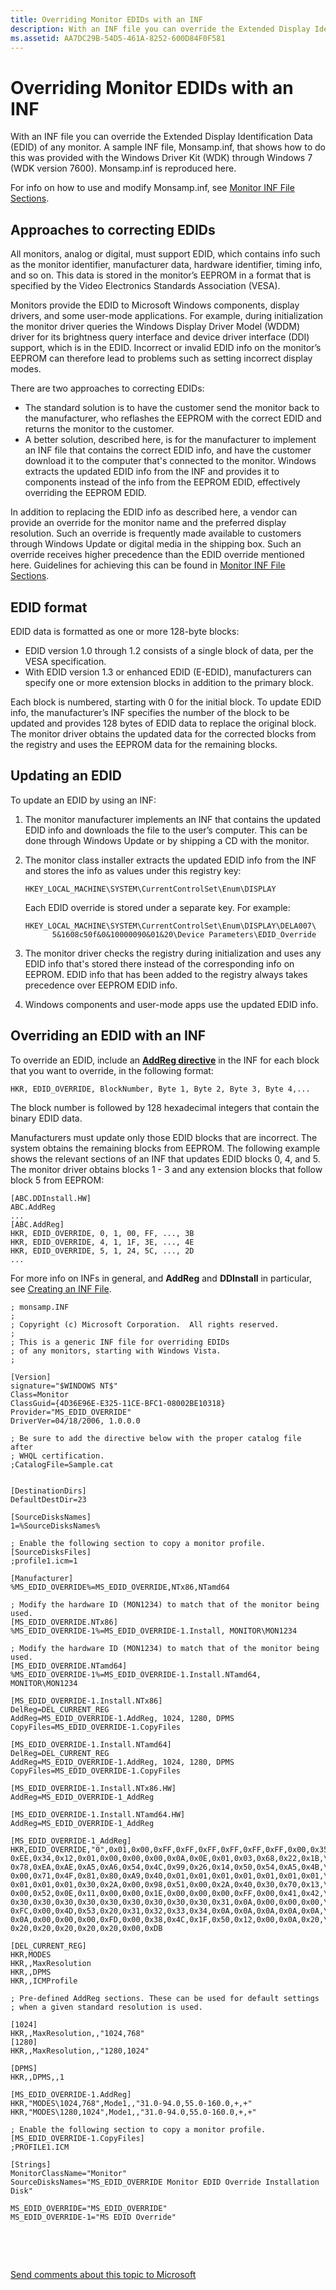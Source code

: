 ```yaml
---
title: Overriding Monitor EDIDs with an INF
description: With an INF file you can override the Extended Display Identification Data (EDID) of any monitor.
ms.assetid: AA7DC29B-54D5-461A-8252-600D84F0F581
---
```


# Overriding Monitor EDIDs with an INF


With an INF file you can override the Extended Display Identification Data (EDID) of any monitor. A sample INF file, Monsamp.inf, that shows how to do this was provided with the Windows Driver Kit (WDK) through Windows 7 (WDK version 7600). Monsamp.inf is reproduced here.

For info on how to use and modify Monsamp.inf, see [Monitor INF File Sections](monitor-inf-file-sections.md).

## <span id="Approaches_to_correcting_EDIDs"></span><span id="approaches_to_correcting_edids"></span><span id="APPROACHES_TO_CORRECTING_EDIDS"></span>Approaches to correcting EDIDs


All monitors, analog or digital, must support EDID, which contains info such as the monitor identifier, manufacturer data, hardware identifier, timing info, and so on. This data is stored in the monitor’s EEPROM in a format that is specified by the Video Electronics Standards Association (VESA).

Monitors provide the EDID to Microsoft Windows components, display drivers, and some user-mode applications. For example, during initialization the monitor driver queries the Windows Display Driver Model (WDDM) driver for its brightness query interface and device driver interface (DDI) support, which is in the EDID. Incorrect or invalid EDID info on the monitor’s EEPROM can therefore lead to problems such as setting incorrect display modes.

There are two approaches to correcting EDIDs:

-   The standard solution is to have the customer send the monitor back to the manufacturer, who reflashes the EEPROM with the correct EDID and returns the monitor to the customer.
-   A better solution, described here, is for the manufacturer to implement an INF file that contains the correct EDID info, and have the customer download it to the computer that's connected to the monitor. Windows extracts the updated EDID info from the INF and provides it to components instead of the info from the EEPROM EDID, effectively overriding the EEPROM EDID.

In addition to replacing the EDID info as described here, a vendor can provide an override for the monitor name and the preferred display resolution. Such an override is frequently made available to customers through Windows Update or digital media in the shipping box. Such an override receives higher precedence than the EDID override mentioned here. Guidelines for achieving this can be found in [Monitor INF File Sections](monitor-inf-file-sections.md).

## <span id="EDID_format"></span><span id="edid_format"></span><span id="EDID_FORMAT"></span>EDID format


EDID data is formatted as one or more 128-byte blocks:

-   EDID version 1.0 through 1.2 consists of a single block of data, per the VESA specification.
-   With EDID version 1.3 or enhanced EDID (E-EDID), manufacturers can specify one or more extension blocks in addition to the primary block.

Each block is numbered, starting with 0 for the initial block. To update EDID info, the manufacturer’s INF specifies the number of the block to be updated and provides 128 bytes of EDID data to replace the original block. The monitor driver obtains the updated data for the corrected blocks from the registry and uses the EEPROM data for the remaining blocks.

## <span id="Updating_an_EDID"></span><span id="updating_an_edid"></span><span id="UPDATING_AN_EDID"></span>Updating an EDID


To update an EDID by using an INF:

1.  The monitor manufacturer implements an INF that contains the updated EDID info and downloads the file to the user’s computer. This can be done through Windows Update or by shipping a CD with the monitor.
2.  The monitor class installer extracts the updated EDID info from the INF and stores the info as values under this registry key:
    ```
    HKEY_LOCAL_MACHINE\SYSTEM\CurrentControlSet\Enum\DISPLAY
    ```

    Each EDID override is stored under a separate key. For example:
    ```
    HKEY_LOCAL_MACHINE\SYSTEM\CurrentControlSet\Enum\DISPLAY\DELA007\
          5&1608c50f&0&10000090&01&20\Device Parameters\EDID_Override
    ```

3.  The monitor driver checks the registry during initialization and uses any EDID info that's stored there instead of the corresponding info on EEPROM. EDID info that has been added to the registry always takes precedence over EEPROM EDID info.
4.  Windows components and user-mode apps use the updated EDID info.

## <span id="Overriding_an_EDID_with_an_INF"></span><span id="overriding_an_edid_with_an_inf"></span><span id="OVERRIDING_AN_EDID_WITH_AN_INF"></span>Overriding an EDID with an INF


To override an EDID, include an [**AddReg directive**](https://msdn.microsoft.com/library/windows/hardware/ff546320) in the INF for each block that you want to override, in the following format:

```
HKR, EDID_OVERRIDE, BlockNumber, Byte 1, Byte 2, Byte 3, Byte 4,...
```

The block number is followed by 128 hexadecimal integers that contain the binary EDID data.

Manufacturers must update only those EDID blocks that are incorrect. The system obtains the remaining blocks from EEPROM. The following example shows the relevant sections of an INF that updates EDID blocks 0, 4, and 5. The monitor driver obtains blocks 1 - 3 and any extension blocks that follow block 5 from EEPROM:

```
[ABC.DDInstall.HW]
ABC.AddReg
...
[ABC.AddReg]
HKR, EDID_OVERRIDE, 0, 1, 00, FF, ..., 3B
HKR, EDID_OVERRIDE, 4, 1, 1F, 3E, ..., 4E
HKR, EDID_OVERRIDE, 5, 1, 24, 5C, ..., 2D
...
```

For more info on INFs in general, and **AddReg** and **DDInstall** in particular, see [Creating an INF File](https://msdn.microsoft.com/library/windows/hardware/ff538378).

```
; monsamp.INF
;
; Copyright (c) Microsoft Corporation.  All rights reserved.
;
; This is a generic INF file for overriding EDIDs 
; of any monitors, starting with Windows Vista.
;

[Version]
signature="$WINDOWS NT$"
Class=Monitor
ClassGuid={4D36E96E-E325-11CE-BFC1-08002BE10318}
Provider="MS_EDID_OVERRIDE"
DriverVer=04/18/2006, 1.0.0.0

; Be sure to add the directive below with the proper catalog file after 
; WHQL certification.
;CatalogFile=Sample.cat


[DestinationDirs]
DefaultDestDir=23

[SourceDisksNames]
1=%SourceDisksNames%

; Enable the following section to copy a monitor profile.
[SourceDisksFiles]
;profile1.icm=1

[Manufacturer]
%MS_EDID_OVERRIDE%=MS_EDID_OVERRIDE,NTx86,NTamd64

; Modify the hardware ID (MON1234) to match that of the monitor being used.
[MS_EDID_OVERRIDE.NTx86]
%MS_EDID_OVERRIDE-1%=MS_EDID_OVERRIDE-1.Install, MONITOR\MON1234

; Modify the hardware ID (MON1234) to match that of the monitor being used.
[MS_EDID_OVERRIDE.NTamd64]
%MS_EDID_OVERRIDE-1%=MS_EDID_OVERRIDE-1.Install.NTamd64, MONITOR\MON1234

[MS_EDID_OVERRIDE-1.Install.NTx86]
DelReg=DEL_CURRENT_REG
AddReg=MS_EDID_OVERRIDE-1.AddReg, 1024, 1280, DPMS
CopyFiles=MS_EDID_OVERRIDE-1.CopyFiles

[MS_EDID_OVERRIDE-1.Install.NTamd64]
DelReg=DEL_CURRENT_REG
AddReg=MS_EDID_OVERRIDE-1.AddReg, 1024, 1280, DPMS
CopyFiles=MS_EDID_OVERRIDE-1.CopyFiles

[MS_EDID_OVERRIDE-1.Install.NTx86.HW]
AddReg=MS_EDID_OVERRIDE-1_AddReg

[MS_EDID_OVERRIDE-1.Install.NTamd64.HW]
AddReg=MS_EDID_OVERRIDE-1_AddReg

[MS_EDID_OVERRIDE-1_AddReg]
HKR,EDID_OVERRIDE,"0",0x01,0x00,0xFF,0xFF,0xFF,0xFF,0xFF,0xFF,0x00,0x35,\
0xEE,0x34,0x12,0x01,0x00,0x00,0x00,0x0A,0x0E,0x01,0x03,0x68,0x22,0x1B,\
0x78,0xEA,0xAE,0xA5,0xA6,0x54,0x4C,0x99,0x26,0x14,0x50,0x54,0xA5,0x4B,\
0x00,0x71,0x4F,0x81,0x80,0xA9,0x40,0x01,0x01,0x01,0x01,0x01,0x01,0x01,\
0x01,0x01,0x01,0x30,0x2A,0x00,0x98,0x51,0x00,0x2A,0x40,0x30,0x70,0x13,\
0x00,0x52,0x0E,0x11,0x00,0x00,0x1E,0x00,0x00,0x00,0xFF,0x00,0x41,0x42,\
0x30,0x30,0x30,0x30,0x30,0x30,0x30,0x30,0x30,0x31,0x0A,0x00,0x00,0x00,\
0xFC,0x00,0x4D,0x53,0x20,0x31,0x32,0x33,0x34,0x0A,0x0A,0x0A,0x0A,0x0A,\
0x0A,0x00,0x00,0x00,0xFD,0x00,0x38,0x4C,0x1F,0x50,0x12,0x00,0x0A,0x20,\
0x20,0x20,0x20,0x20,0x20,0x00,0xDB

[DEL_CURRENT_REG]
HKR,MODES
HKR,,MaxResolution
HKR,,DPMS
HKR,,ICMProfile

; Pre-defined AddReg sections. These can be used for default settings 
; when a given standard resolution is used.

[1024]
HKR,,MaxResolution,,"1024,768"
[1280]
HKR,,MaxResolution,,"1280,1024"

[DPMS]
HKR,,DPMS,,1

[MS_EDID_OVERRIDE-1.AddReg]
HKR,"MODES\1024,768",Mode1,,"31.0-94.0,55.0-160.0,+,+"
HKR,"MODES\1280,1024",Mode1,,"31.0-94.0,55.0-160.0,+,+"

; Enable the following section to copy a monitor profile.
[MS_EDID_OVERRIDE-1.CopyFiles]
;PROFILE1.ICM

[Strings]
MonitorClassName="Monitor"
SourceDisksNames="MS_EDID_OVERRIDE Monitor EDID Override Installation Disk"

MS_EDID_OVERRIDE="MS_EDID_OVERRIDE"
MS_EDID_OVERRIDE-1="MS EDID Override"
```

 

 

[Send comments about this topic to Microsoft](mailto:wsddocfb@microsoft.com?subject=Documentation%20feedback%20[display\display]:%20Overriding%20Monitor%20EDIDs%20with%20an%20INF%20%20RELEASE:%20%282/10/2017%29&body=%0A%0APRIVACY%20STATEMENT%0A%0AWe%20use%20your%20feedback%20to%20improve%20the%20documentation.%20We%20don't%20use%20your%20email%20address%20for%20any%20other%20purpose,%20and%20we'll%20remove%20your%20email%20address%20from%20our%20system%20after%20the%20issue%20that%20you're%20reporting%20is%20fixed.%20While%20we're%20working%20to%20fix%20this%20issue,%20we%20might%20send%20you%20an%20email%20message%20to%20ask%20for%20more%20info.%20Later,%20we%20might%20also%20send%20you%20an%20email%20message%20to%20let%20you%20know%20that%20we've%20addressed%20your%20feedback.%0A%0AFor%20more%20info%20about%20Microsoft's%20privacy%20policy,%20see%20http://privacy.microsoft.com/default.aspx. "Send comments about this topic to Microsoft")




